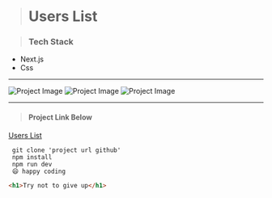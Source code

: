 


> # Users List

> ### Tech Stack
* Next.js
* Css

___

![Project Image](https://i.ibb.co/dbR78YN/Screenshot-139.png
)
![Project Image](https://i.ibb.co/Zdk78bV/Screenshot-140.png
)
![Project Image](https://i.ibb.co/HHXP6xm/Screenshot-141.png
)

---
> #### Project Link Below

[Users List](https://users-list-next-js.vercel.app/)

```
 git clone 'project url github'
 npm install
 npm run dev
 😄 happy coding
```

```html
<h1>Try not to give up</h1>
```
